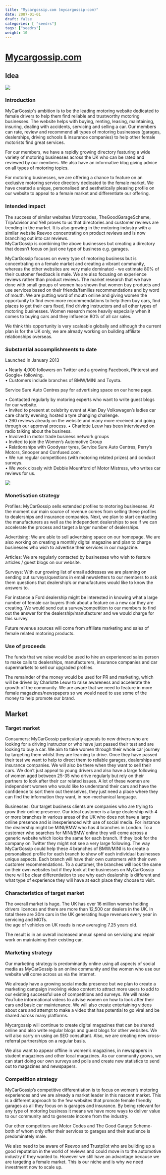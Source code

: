 ```yaml
---
title: "Mycargossip.com (mycargossip-com)"
date: 2007-01-01
draft: false
categories: [ "seedrs"]
tags: ["seedrs"]
weight: 10
---
```


# [Mycargossip.com](https://www.seedrs.com/mycargossip-com)

## Idea

![](/img/seedrs/uploads/startup/section_image/image/729/h7hxfd5i1rvva5dnn0vbisjyp8fu0ph/IMG_0762.PNG?w=600&fit=clip&s=7ea5e0506daf82fac9c30ec605ceee57)

### Introduction

MyCarGossip's ambition is to be the leading motoring website dedicated to female drivers to help them find reliable and trustworthy motoring businesses. The website helps with buying, renting, leasing, maintaining, insuring, dealing with accidents, servicing and selling a car. Our members can rate, review and recommend all types of motoring businesses (garages, dealerships, driving schools &amp; insurance companies) to help other female motorists find great services.

For our members, we have a rapidly growing directory featuring a wide variety of motoring businesses across the UK who can be rated and reviewed by our members. We also have an informative blog giving advice on all types of motoring topics.

For motoring businesses, we are offering a chance to feature on an exclusive motoring service directory dedicated to the female market. We have created a unique, personalised and aesthetically pleasing profile on our website to appeal to a female market and differentiate our offering.

### Intended impact

The success of similar websites Motorcodes, TheGoodGarageScheme, TripAdvisor and Yell proves to us that directories and customer reviews are trending in the market. It is also growing in the motoring industry with a similar website Reevoo concentrating on product reviews and is now branching out into car reviews. <br>MyCarGossip is combining the above businesses but creating a directory that doesn’t focus on just one type of business e.g. garages.

MyCarGossip focuses on every type of motoring business but is concentrating on a female market and creating a vibrant community, whereas the other websites are very male dominated - we estimate 80% of their customer feedback is male. We are also focusing on experience reviews rather than product reviews. The market research that we have done with small groups of women has shown that women buy products and use services based on their friends/families recommendations and by word of mouth. We are putting word of mouth online and giving women the opportunity to find even more recommendations to help them buy cars, find places to get their cars fixed, find driving instructors and all other types of motoring businesses. Women research more heavily especially when it comes to buying cars and they influence 80% of all car sales.

We think this opportunity is very scaleable globally and although the current plan is for the UK only, we are already working on building affiliate relationships overseas.

### Substantial accomplishments to date

Launched in January 2013

• Nearly 4,000 followers on Twitter and a growing Facebook, Pinterest and Google+ following. <br>• Customers include branches of BMW/MINI and Toyota.

Service Sure Auto Centres pay for advertising space on our home page.

• Contacted regularly by motoring experts who want to write guest blogs for our website. <br>• Invited to present at celebrity event at Alan Day Volkswagen’s ladies car care charity evening; hosted a tyre changing challenge. <br>• 260 reviews already on the website and many more received and going through our approval process. • Charlotte Leuw has been interviewed on radio talking about the business. <br>• Involved in motor trade business network groups <br>• Invited to join the Women’s Automotive Group <br>• Relationships with Goodyear tyres, Service Sure Auto Centres, Perry’s Motors, Snooper and Confused.com. <br>• We run regular competitions (with motoring related prizes) and conduct surveys. <br>• We work closely with Debbie Mountford of Motor Mistress, who writes car reviews for us.

![](/img/seedrs/uploads/startup/section_image/image/730/2uyqnumxvzi6iklxgfd04xon40glwyw/IMG_0769.PNG?rect=0%2C0%2C768%2C928&w=600&fit=clip&s=689a0c1f2a658e63f41bfed9050dc8e9)

### Monetisation strategy

Profiles: MyCarGossip sells extended profiles to motoring businesses. At the moment our main source of revenue comes from selling these profiles to dealerships and insurance companies. Next, we plan to start contacting the manufacturers as well as the independent dealerships to see if we can accelerate the process and target a larger number of dealerships.

Advertising: We are able to sell advertising space on our homepage. We are also working on creating a monthly digital magazine and plan to charge businesses who wish to advertise their services in our magazine.

Articles: We are regularly contacted by businesses who wish to feature articles / guest blogs on our website.

Surveys: With our growing list of email addresses we are planning on sending out surveys/questions in email newsletters to our members to ask them questions that dealership’s or manufactures would like to know the answers to.

For instance a Ford dealership might be interested in knowing what a large number of female car buyers think about a feature on a new car they are creating. We would send out a survey/competition to our members to find out the answer for the dealership/manufacturer and we would charge for this survey.

Future revenue sources will come from affiliate marketing and sales of female related motoring products.

### Use of proceeds

The funds that we raise would be used to hire an experienced sales person to make calls to dealerships, manufacturers, insurance companies and car supermarkets to sell our upgraded profiles.

The remainder of the money would be used for PR and marketing, which will be driven by Charlotte Leuw to raise awareness and accelerate the growth of the community. We are aware that we need to feature in more female magazines/newspapers so we would need to use some of the money to help promote our brand.

## Market

### Target market

Consumers: MyCarGossip particularly appeals to new drivers who are looking for a driving instructor or who have just passed their test and are looking to buy a car. We aim to take women through their whole car journey by targeting them whilst they are learning to drive. Once they have passed their test we want to help to direct them to reliable garages, dealerships and insurance companies. We will also be there when they want to sell their cars. We don’t just appeal to young drivers and also have a large following of women aged between 25-35 who drive regularly but rely on their partners to look after their car related issues. A lot of these women are independent women who would like to understand their cars and have the confidence to sort them out themselves, they just need a place where they can find the information they want, in non-mechanical language.

Businesses: Our target business clients are companies who are trying to grow their online presence. Our ideal customer is a large dealership with 4 or more branches in various areas of the UK who does not have a large online presence and is inexperienced with use of social media. For instance the dealership might be MINI/BMW who has 4 branches in London. To a customer who searches for MINI/BMW online they will come across a generic website which looks the same for each branch. If they look for the company on Twitter they might not see a very large following. The way MyCarGossip could help these 4 branches of BMW/MINI is to create a personalised profile for each branch to show off each individual businesses unique aspects. Each branch will have their own customers with their own customer recommendations. To a customer, the branches will look the same on their own websites but if they look at the businesses on MyCarGossip there will be clear differentiation to see why each dealership is different and what type of experience they will have at each place they choose to visit.

### Characteristics of target market

The overall market is huge. The UK has over 16 million women holding drivers licences and there are more than 12,500 car dealers in the UK. In total there are 30m cars in the UK generating huge revenues every year in servicing and MOTs. <br>the age of vehicles on UK roads is now averaging 7.25 years old.

The result is in an overall increased annual spend on servicing and repair work on maintaining their existing car.

### Marketing strategy

Our marketing strategy is predominantly online using all aspects of social media as MyCarGossip is an online community and the women who use our website will come across us via the internet.

We already have a growing social media presence but we plan to create a marketing campaign involving video content to attract more users to add to our existing successful use of competitions and surveys. We will make YouTube informational videos to advise women on how to look after their cars and basic car maintenance. We will also create entertaining videos about cars and attempt to make a video that has potential to go viral and be shared across many platforms.

Mycargossip will continue to create digital magazines that can be shared online and also write regular blogs and guest blogs for other websites. We will also carry on using an SEO consultant. Also, we are creating new cross-referral partnerships on a regular basis.

We also want to appear offline in women’s magazines, in newspapers in student magazines and other local magazines. As our community grows, we can start doing our own surveys and polls and create new statistics to send out to magazines and newspapers.

### Competition strategy

MyCarGossip’s competitive differentiation is to focus on women’s motoring experiences and we are already a market leader in this nascent market. This is a different approach to the few websites that promote female friendly garages as all they focus on is garages and insurance. By being relevant for any type of motoring business it means we have more ways to deliver value to our community and to generate income from the industry.

Our other competitors are Motor Codes and The Good Garage Scheme- both of whom only offer their services to garages and their audience is predominately male.

We also need to be aware of Reevoo and Trustpilot who are building up a good reputation in the world of reviews and could move in to the automotive industry if they wanted to. However we still have an advantage because we are targeting a female market. This is our niche and is why we need investment now to scale up.

